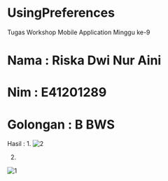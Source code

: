 # UsingPreferences
Tugas Workshop Mobile Application Minggu ke-9

# Nama : Riska Dwi Nur Aini
# Nim : E41201289
# Golongan : B BWS

Hasil : 
1.
![2](https://user-images.githubusercontent.com/74886545/140663091-047413c3-57e7-4e53-92ed-ce7b2ac49b58.jpeg)

2. 
![1](https://user-images.githubusercontent.com/74886545/140663070-2bfc951e-4ac0-4ad7-a80c-b0b77349110d.jpeg)
